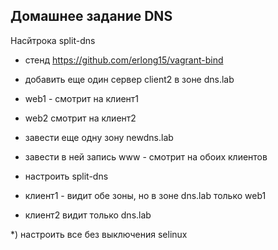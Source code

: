 ## Домашнее задание DNS

Насйтрока split-dns
* стенд https://github.com/erlong15/vagrant-bind
* добавить еще один сервер client2 в зоне dns.lab
* web1 - смотрит на клиент1
* web2 смотрит на клиент2

* завести еще одну зону newdns.lab
* завести в ней запись
www - смотрит на обоих клиентов

* настроить split-dns
* клиент1 - видит обе зоны, но в зоне dns.lab только web1
* клиент2 видит только dns.lab

*) настроить все без выключения selinux
